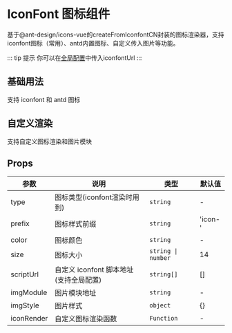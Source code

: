 # IconFont 图标组件

基于@ant-design/icons-vue的createFromIconfontCN封装的图标渲染器，支持iconfont图标（常用）、antd内置图标、自定义传入图片等功能。

::: tip 提示
你可以在[全局配置](/guide/quickstart.html#在-main-ts-中引入组件库)中传入iconfontUrl
:::

<script setup>
import Basic from './Basic.vue'
import CustomRender from './CustomRender.vue'
</script>

## 基础用法

支持 iconfont 和 antd 图标

<Basic/>

## 自定义渲染

支持自定义图标渲染和图片模块

<CustomRender/>

## Props

| 参数 | 说明 | 类型 | 默认值 |
|------|------|------|--------|
| type | 图标类型(iconfont渲染时用到) | `string` | - |
| prefix | 图标样式前缀 | `string` | 'icon-' |
| color | 图标颜色 | `string` | - |
| size | 图标大小 | `string \| number` | 14 |
| scriptUrl | 自定义 iconfont 脚本地址(支持全局配置) | `string[]` | [] |
| imgModule | 图片模块地址 | `string` | - |
| imgStyle | 图片样式 | `object` | {} |
| iconRender | 自定义图标渲染函数 | `Function` | - |
